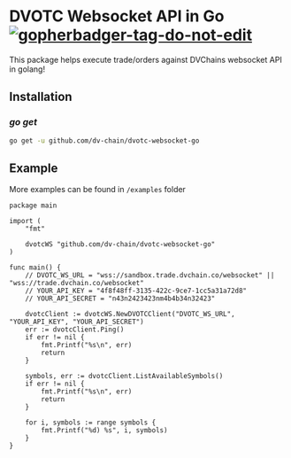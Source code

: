 DVOTC Websocket API in Go <a href='https://github.com/jpoles1/gopherbadger' target='_blank'>![gopherbadger-tag-do-not-edit](https://img.shields.io/badge/Go%20Coverage-82%25-brightgreen.svg?longCache=true&style=flat)</a>
===============
This package helps execute trade/orders against DVChains websocket API in golang!

## Installation

### *go get*
```sh
go get -u github.com/dv-chain/dvotc-websocket-go
```


## Example

More examples can be  found in `/examples` folder

```golang
package main

import (
	"fmt"

	dvotcWS "github.com/dv-chain/dvotc-websocket-go"
)

func main() {
	// DVOTC_WS_URL = "wss://sandbox.trade.dvchain.co/websocket" || "wss://trade.dvchain.co/websocket"
	// YOUR_API_KEY = "4f8f48ff-3135-422c-9ce7-1cc5a31a72d8"
	// YOUR_API_SECRET = "n43n2423423nm4b4b34n32423"

	dvotcClient := dvotcWS.NewDVOTCClient("DVOTC_WS_URL", "YOUR_API_KEY", "YOUR_API_SECRET")
	err := dvotcClient.Ping()
	if err != nil {
		fmt.Printf("%s\n", err)
		return
	}

	symbols, err := dvotcClient.ListAvailableSymbols()
	if err != nil {
		fmt.Printf("%s\n", err)
		return
	}

	for i, symbols := range symbols {
		fmt.Printf("%d) %s", i, symbols)
	}
}
```

